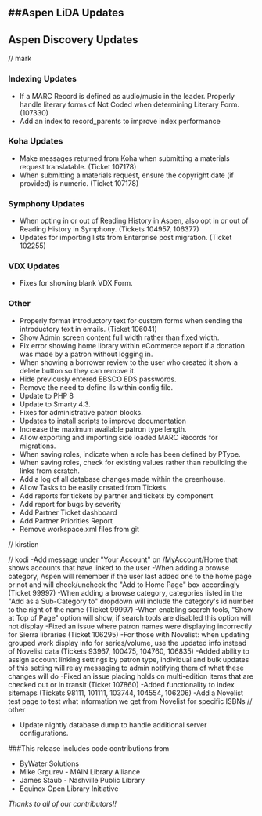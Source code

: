 ##Aspen LiDA Updates
- 

## Aspen Discovery Updates
// mark

### Indexing Updates
- If a MARC Record is defined as audio/music in the leader. Properly handle literary forms of Not Coded when determining Literary Form. (107330)
- Add an index to record_parents to improve index performance

### Koha Updates
- Make messages returned from Koha when submitting a materials request translatable. (Ticket 107178)
- When submitting a materials request, ensure the copyright date (if provided) is numeric. (Ticket 107178) 

### Symphony Updates
- When opting in or out of Reading History in Aspen, also opt in or out of Reading History in Symphony. (Tickets 104957, 106377)
- Updates for importing lists from Enterprise post migration. (Ticket 102255)

### VDX Updates
- Fixes for showing blank VDX Form. 

### Other
- Properly format introductory text for custom forms when sending the introductory text in emails. (Ticket 106041)
- Show Admin screen content full width rather than fixed width. 
- Fix error showing home library within eCommerce report if a donation was made by a patron without logging in.
- When showing a borrower review to the user who created it show a delete button so they can remove it.
- Hide previously entered EBSCO EDS passwords.
- Remove the need to define ils within config file.
- Update to PHP 8
- Update to Smarty 4.3.
- Fixes for administrative patron blocks.
- Updates to install scripts to improve documentation
- Increase the maximum available patron type length. 
- Allow exporting and importing side loaded MARC Records for migrations.
- When saving roles, indicate when a role has been defined by PType. 
- When saving roles, check for existing values rather than rebuilding the links from scratch. 
- Add a log of all database changes made within the greenhouse. 
- Allow Tasks to be easily created from Tickets. 
- Add reports for tickets by partner and tickets by component
- Add report for bugs by severity
- Add Partner Ticket dashboard
- Add Partner Priorities Report
- Remove workspace.xml files from git

// kirstien

// kodi
-Add message under "Your Account" on /MyAccount/Home that shows accounts that have linked to the user
-When adding a browse category, Aspen will remember if the user last added one to the home page or not and will check/uncheck the "Add to Home Page" box accordingly (Ticket 99997)
-When adding a browse category, categories listed in the "Add as a Sub-Category to" dropdown will include the category's id number to the right of the name (Ticket 99997)
-When enabling search tools, "Show at Top of Page" option will show, if search tools are disabled this option will not display
-Fixed an issue where patron names were displaying incorrectly for Sierra libraries (Ticket 106295)
-For those with Novelist: when updating grouped work display info for series/volume, use the updated info instead of Novelist data (Tickets 93967, 100475, 104760, 106835)
-Added ability to assign account linking settings by patron type, individual and bulk updates of this setting will relay messaging to admin notifying them of what these changes will do
-Fixed an issue placing holds on multi-edition items that are checked out or in transit (Ticket 107860)
-Added functionality to index sitemaps (Tickets 98111, 101111, 103744, 104554, 106206)
-Add a Novelist test page to test what information we get from Novelist for specific ISBNs
// other
- Update nightly database dump to handle additional server configurations.

###This release includes code contributions from
- ByWater Solutions
- Mike Grgurev - MAIN Library Alliance
- James Staub - Nashville Public Library
- Equinox Open Library Initiative

_Thanks to all of our contributors!!_